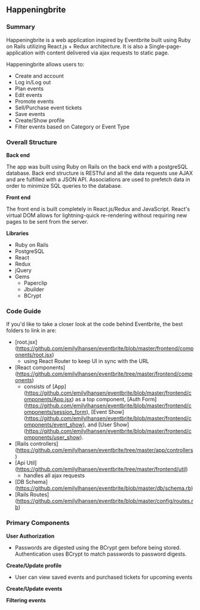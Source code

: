 ## Happeningbrite

### Summary 
Happeningbrite is a web application inspired by Eventbrite built using Ruby on Rails utilizing React.js + Redux architecture. It is also a Single-page-application with content delivered via ajax requests to static page.

Happeningbrite allows users to:
* Create and account 
* Log in/Log out
* Plan events
* Edit events
* Promote events 
* Sell/Purchase event tickets
* Save events
* Create/Show profile
* Filter events based on Category or Event Type

### Overall Structure 
**Back end** 

The app was built using Ruby on Rails on the back end with a postgreSQL database. Back end structure is RESTful and all the data requests use AJAX and are fulfilled with a JSON API. Associations are used to prefetch data in order to minimize SQL queries to the database.

**Front end**

The front end is built completely in React.js/Redux and JavaScript. React's virtual DOM allows for lightning-quick re-rendering without requiring new pages to be sent from the server.

**Libraries** 

* Ruby on Rails 
* PostgreSQL
* React 
* Redux 
* jQuery 
* Gems 
    * Paperclip 
    * Jbuilder 
    * BCrypt
    
### Code Guide 
If you'd like to take a closer look at the code behind Eventbrite, the best folders to link in are: 
* [root.jsx] (https://github.com/emilylhansen/eventbrite/blob/master/frontend/components/root.jsx)
    * using React Router to keep UI in sync with the URL 
* [React components] (https://github.com/emilylhansen/eventbrite/tree/master/frontend/components)
    * consists of [App] (https://github.com/emilylhansen/eventbrite/blob/master/frontend/components/App.jsx) as a top component, [Auth Form] (https://github.com/emilylhansen/eventbrite/blob/master/frontend/components/session_form), [Event Show] (https://github.com/emilylhansen/eventbrite/blob/master/frontend/components/event_show), and [User Show] (https://github.com/emilylhansen/eventbrite/blob/master/frontend/components/user_show).
* [Rails controllers] (https://github.com/emilylhansen/eventbrite/tree/master/app/controllers)
* [Api Util] (https://github.com/emilylhansen/eventbrite/tree/master/frontend/util)
  * handles all ajax requests 
* [DB Schema] (https://github.com/emilylhansen/eventbrite/blob/master/db/schema.rb)
* [Rails Routes] (https://github.com/emilylhansen/eventbrite/blob/master/config/routes.rb) 

### Primary Components 
**User Authorization**
* Passwords are digested using the BCrypt gem before being stored. Authentication uses BCrypt to match passwords to password digests. 

**Create/Update profile** 
* User can view saved events and purchased tickets for upcoming events

**Create/Update events**

**Filtering events** 


